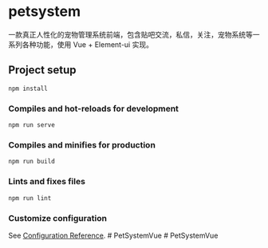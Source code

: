 # petsystem
一款真正人性化的宠物管理系统前端，包含贴吧交流，私信，关注，宠物系统等一系列各种功能，使用 Vue + Element-ui 实现。
## Project setup

```
npm install
```

### Compiles and hot-reloads for development
```
npm run serve
```

### Compiles and minifies for production
```
npm run build
```

### Lints and fixes files
```
npm run lint
```

### Customize configuration
See [Configuration Reference](https://cli.vuejs.org/config/).
#   P e t S y s t e m V u e  
 #   P e t S y s t e m V u e  
 